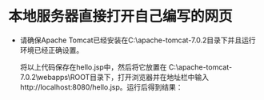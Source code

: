 # 本地服务器直接打开自己编写的网页

* 请确保Apache Tomcat已经安装在C:\apache-tomcat-7.0.2目录下并且运行环境已经正确设置。

  将以上代码保存在hello.jsp中，然后将它放置在 C:\apache-tomcat-7.0.2\webapps\ROOT目录下，打开浏览器并在地址栏中输入http://localhost:8080/hello.jsp。运行后得到结果：